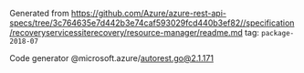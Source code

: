 Generated from https://github.com/Azure/azure-rest-api-specs/tree/3c764635e7d442b3e74caf593029fcd440b3ef82//specification/recoveryservicessiterecovery/resource-manager/readme.md tag: `package-2018-07`

Code generator @microsoft.azure/autorest.go@2.1.171


